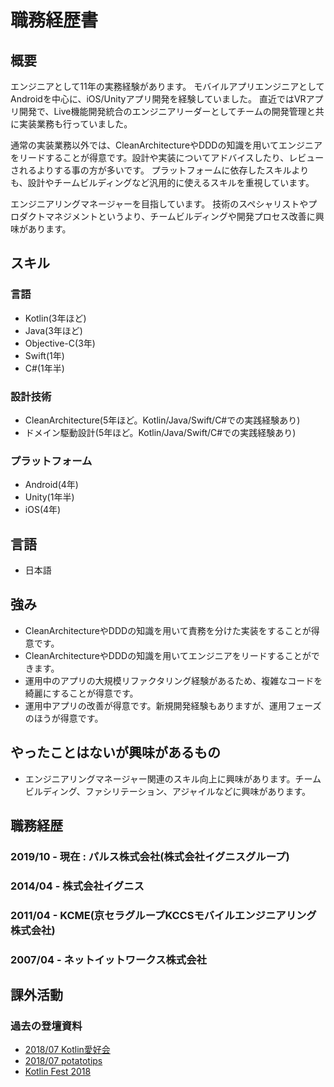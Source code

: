 # 職務経歴書

## 概要

エンジニアとして11年の実務経験があります。
モバイルアプリエンジニアとしてAndroidを中心に、iOS/Unityアプリ開発を経験していました。
直近ではVRアプリ開発で、Live機能開発統合のエンジニアリーダーとしてチームの開発管理と共に実装業務も行っていました。

通常の実装業務以外では、CleanArchitectureやDDDの知識を用いてエンジニアをリードすることが得意です。設計や実装についてアドバイスしたり、レビューされるよりする事の方が多いです。
プラットフォームに依存したスキルよりも、設計やチームビルディングなど汎用的に使えるスキルを重視しています。

エンジニアリングマネージャーを目指しています。
技術のスペシャリストやプロダクトマネジメントというより、チームビルディングや開発プロセス改善に興味があります。

## スキル
### 言語
- Kotlin(3年ほど)
- Java(3年ほど)
- Objective-C(3年)
- Swift(1年)
- C#(1年半)

### 設計技術
- CleanArchitecture(5年ほど。Kotlin/Java/Swift/C#での実践経験あり)
- ドメイン駆動設計(5年ほど。Kotlin/Java/Swift/C#での実践経験あり)

### プラットフォーム

- Android(4年)
- Unity(1年半)
- iOS(4年)

## 言語

- 日本語

## 強み

- CleanArchitectureやDDDの知識を用いて責務を分けた実装をすることが得意です。
- CleanArchitectureやDDDの知識を用いてエンジニアをリードすることができます。
- 運用中のアプリの大規模リファクタリング経験があるため、複雑なコードを綺麗にすることが得意です。
- 運用中アプリの改善が得意です。新規開発経験もありますが、運用フェーズのほうが得意です。

## やったことはないが興味があるもの

- エンジニアリングマネージャー関連のスキル向上に興味があります。チームビルディング、ファシリテーション、アジャイルなどに興味があります。

## 職務経歴

### 2019/10 - 現在 : パルス株式会社(株式会社イグニスグループ)

### 2014/04 - 株式会社イグニス

### 2011/04 - KCME(京セラグループKCCSモバイルエンジニアリング株式会社)

### 2007/04 - ネットイットワークス株式会社

## 課外活動

### 過去の登壇資料
- [2018/07 Kotlin愛好会](https://speakerdeck.com/paraya3636/j2kkonbatawokasutamaizusuru)
- [2018/07 potatotips](https://speakerdeck.com/paraya3636/j2kkonbatawokasutamaizusuru-ver-5min)
- [Kotlin Fest 2018](https://speakerdeck.com/paraya3636/j2k-failure-story-unit)
